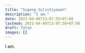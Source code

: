 ```yaml
---
title: "Sugeng Sulistiyawan"
description: "I am."
date: 2023-04-06T13:07:55+07:00
lastmod: 2023-04-06T13:07:58+07:00
draft: false
images: []
---
```


I am.
